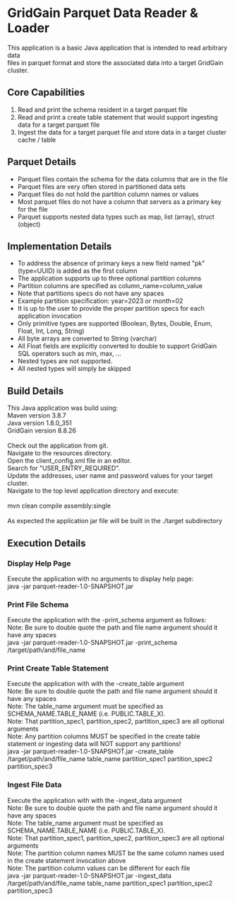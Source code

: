 # GridGain Parquet Data Reader & Loader

This application is a basic Java application that is intended to read arbitrary data<br/>
files in parquet format and store the associated data into a target GridGain cluster.

## Core Capabilities
1. Read and print the schema resident in a target parquet file 
2. Read and print a create table statement that would support ingesting data for a target parquet file
3. Ingest the data for a target parquet file and store data in a target cluster cache / table

## Parquet Details
- Parquet files contain the schema for the data columns that are in the file
- Parquet files are very often stored in partitioned data sets
- Parquet files do not hold the partition column names or values
- Most parquet files do not have a column that servers as a primary key for the file
- Parquet supports nested data types such as map, list (array), struct (object) 

## Implementation Details
- To address the absence of primary keys a new field named "pk" (type=UUID) is added as the first column
- The application supports up to three optional partition columns
- Partition columns are specified as column_name=column_value
- Note that partitions specs do not have any spaces
- Example partition specification: year=2023 or month=02
- It is up to the user to provide the proper partition specs for each application invocation
- Only primitive types are supported (Boolean, Bytes, Double, Enum, Float, Int, Long, String)
- All byte arrays are converted to String (varchar)
- All Float fields are explicitly converted to double to support GridGain SQL operators such as min, max, ...
- Nested types are not supported. 
- All nested types will simply be skipped

## Build Details
This Java application was build using:<br/>
Maven version 3.8.7<br/>
Java version 1.8.0_351<br/>
GridGain version 8.8.26<br/>
<br/>
Check out the application from git.<br/>
Navigate to the resources directory.<br/>
Open the client_config.xml file in an editor.<br/>
Search for "USER_ENTRY_REQUIRED".<br/>
Update the addresses, user name and password values for your target cluster.<br/>
Navigate to the top level application directory and execute:<br/>
<br/>
mvn clean compile assembly:single<br/>
<br/>
As expected the application jar file will be built in the ./target subdirectory

## Execution Details
### Display Help Page
Execute the application with no arguments to display help page:<br/>
java -jar parquet-reader-1.0-SNAPSHOT.jar

### Print File Schema
Execute the application with the -print_schema argument as follows:<br/>
Note: Be sure to double quote the path and file name argument should it have any spaces<br/>
java -jar parquet-reader-1.0-SNAPSHOT.jar -print_schema /target/path/and/file_name

### Print Create Table Statement
Execute the application with with the -create_table argument<br/>
Note: Be sure to double quote the path and file name argument should it have any spaces<br/>
Note: The table_name argument must be specified as SCHEMA_NAME.TABLE_NAME (i.e. PUBLIC.TABLE_X).<br/>
Note: That partition_spec1, partition_spec2, partition_spec3 are all optional arguments<br/>
Note: Any partition columns MUST be specified in the create table statement or ingesting data will NOT support any partitions!<br/>
java -jar parquet-reader-1.0-SNAPSHOT.jar -create_table /target/path/and/file_name table_name partition_spec1 partition_spec2 partition_spec3

### Ingest File Data
Execute the application with with the -ingest_data argument<br/>
Note: Be sure to double quote the path and file name argument should it have any spaces<br/>
Note: The table_name argument must be specified as SCHEMA_NAME.TABLE_NAME (i.e. PUBLIC.TABLE_X).<br/>
Note: That partition_spec1, partition_spec2, partition_spec3 are all optional arguments<br/>
Note: The partition column names MUST be the same column names used in the create statement invocation above<br/>
Note: The partition column values can be different for each file<br/>
java -jar parquet-reader-1.0-SNAPSHOT.jar -ingest_data /target/path/and/file_name table_name partition_spec1 partition_spec2 partition_spec3
